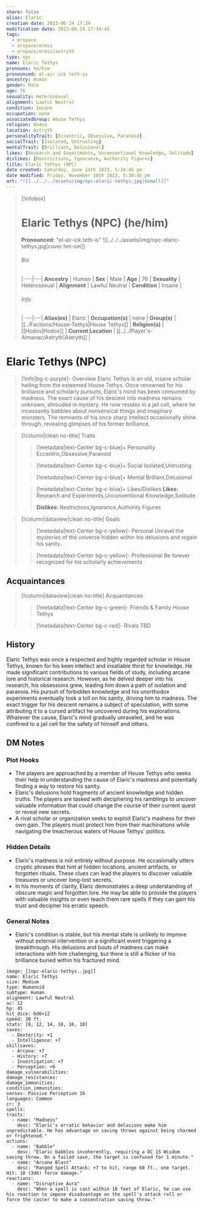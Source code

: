 ```yaml
---
share: false
alias: Elaric
creation date: 2023-06-24 17:34
modification date: 2023-06-24 17:34:45
tags:
  - erspace
  - erspace/ermis
  - erspace/ermis/astryth
type: npc
name: Elāric Tethys
pronouns: he/him
pronounced: el-air-ick teth-is
ancestry: Human
gender: Male
age: 76
sexuality: Heterosexual
alignment: Lawful Neutral
condition: Insane
occupation: none
associatedGroup: House Tethys
religion: Hodos
location: Astryth
personalityTrait: [Eccentric, Obsessive, Paranoid]
socialTrait: [Isolated, Untrusting]
mentalTrait: [Brilliant, Delusional]
likes: [Research and Experiments, Unconventional Knowledge, Solitude]
dislikes: [Restrictions, Ignorance, Authority Figures]
title: Elaric Tethys (NPC)
date created: Saturday, June 24th 2023, 5:34:45 pm
date modified: Friday, November 10th 2023, 5:30:45 pm
art: "![[../../../assets/img/npc-elaric-tethys.jpg|hsmall]]"
---
```


> [!infobox]
> # Elaric Tethys (NPC) (he/him)
> **Pronounced:**  "el-air-ick teth-is"
> ![[../../../assets/img/npc-elaric-tethys.jpg|cover hm-sm]]
> ###### Bio
>  |
> ---|---|
> **Ancestry** | Human |
> **Sex** | Male |
> **Age** | 76 |
> **Sexuality** | Heterosexual |
> **Alignment** | Lawful Neutral |
> **Condition** | Insane |
> ###### Info
>  |
> ---|---|
> **Alias(es)** | Elaric |
> **Occupation(s)** | none |
> **Group(s)** | [[../Factions/House-Tethys|House Tethys]] |
> **Religion(s)** | [[Hodos|Hodos]] |
> **Current Location** | [[../../Player's-Almanac/Astryth|Astryth]] |

# **Elaric Tethys (NPC)**
> [!info|bg-c-purple]- Overview
> Elaric Tethys is an old, insane scholar hailing from the esteemed House Tethys. Once renowned for his brilliance and scholarly pursuits, Elaric's mind has been consumed by madness. The exact cause of his descent into madness remains unknown, shrouded in mystery. He now resides in a jail cell, where he incessantly babbles about nonsensical things and imaginary monsters. The remnants of his once sharp intellect occasionally shine through, revealing glimpses of his former brilliance.

> [!column|clean no-title] Traits
> > [!metadata|text-Center bg-c-blue]+ Personality
> > Eccentric,Obsessive,Paranoid
> 
> > [!metadata|text-Center bg-c-blue]+ Social
> > Isolated,Untrusting
> 
> > [!metadata|text-Center bg-c-blue]+ Mental
> > Brilliant,Delusional
> 
> > [!metadata|text-Center bg-c-blue]+ Likes/Dislikes
> > **Likes:** Research and Experiments,Unconventional Knowledge,Solitude
> > 
> > **Dislikes:** Restrictions,Ignorance,Authority Figures

> [!column|dataview|clean no-title] Goals
> > [!metadata|text-Center bg-c-yellow]- Personal
> > Unravel the mysteries of the universe hidden within his delusions and regain his sanity. 
> 
> > [!metadata|text-Center bg-c-yellow]- Professional
> > Be forever recognized for his scholarly achievements 
>

## Acquaintances
> [!column|dataview|clean no-title] Acquaintances
> > [!metadata|text-Center bg-c-green]- Friends & Family
> > House Tethys
> 
> > [!metadata|text-Center bg-c-red]- Rivals
> > TBD
>

## History

Elaric Tethys was once a respected and highly regarded scholar in House Tethys, known for his keen intellect and insatiable thirst for knowledge. He made significant contributions to various fields of study, including arcane lore and historical research. However, as he delved deeper into his research, his obsessions grew, leading him down a path of isolation and paranoia. His pursuit of forbidden knowledge and his unorthodox experiments eventually took a toll on his sanity, driving him to madness. The exact trigger for his descent remains a subject of speculation, with some attributing it to a cursed artifact he uncovered during his explorations. Whatever the cause, Elaric's mind gradually unraveled, and he was confined to a jail cell for the safety of himself and others.

## DM Notes
### Plot Hooks
- The players are approached by a member of House Tethys who seeks their help in understanding the cause of Elaric's madness and potentially finding a way to restore his sanity. 
- Elaric's delusions hold fragments of ancient knowledge and hidden truths. The players are tasked with deciphering his ramblings to uncover valuable information that could change the course of their current quest or reveal new secrets. 
- A rival scholar or organization seeks to exploit Elaric's madness for their own gain. The players must protect him from their machinations while navigating the treacherous waters of House Tethys' politics.

### Hidden Details
- Elaric's madness is not entirely without purpose. He occasionally utters cryptic phrases that hint at hidden locations, ancient artifacts, or forgotten rituals. These clues can lead the players to discover valuable treasures or uncover long-lost secrets. 
- In his moments of clarity, Elaric demonstrates a deep understanding of obscure magic and forgotten lore. He may be able to provide the players with valuable insights or even teach them rare spells if they can gain his trust and decipher his erratic speech.

### General Notes
- Elaric's condition is stable, but his mental state is unlikely to improve without external intervention or a significant event triggering a breakthrough. His delusions and bouts of madness can make interactions with him challenging, but there is still a flicker of his brilliance buried within his fractured mind. 

```statblock
image: [[npc-elaric-tethys..jpg]]
name: Elaric Tethys
size: Medium
type: Humanoid
subtype: Human
alignment: Lawful Neutral
ac: 12
hp: 45
hit_dice: 6d6+12
speed: 30 ft.
stats: [8, 12, 14, 18, 16, 10]
saves:
  - Dexterity: +1
  - Intelligence: +7
skillsaves:
  - Arcana: +7
  - History: +7
  - Investigation: +7
  - Perception: +6
damage_vulnerabilities: 
damage_resistances: 
damage_immunities: 
condition_immunities: 
senses: Passive Perception 16
languages: Common
cr: 3
spells:
traits:
  - name: "Madness"
    desc: "Elaric's erratic behavior and delusions make him unpredictable. He has advantage on saving throws against being charmed or frightened."
actions:
  - name: "Babble"
    desc: "Elaric babbles incoherently, requiring a DC 15 Wisdom saving throw. On a failed save, the target is confused for 1 minute."
  - name: "Arcane Blast"
    desc: "Ranged Spell Attack: +7 to hit, range 60 ft., one target. Hit: 10 (3d6) force damage."
reactions:
  - name: "Disruptive Aura"
    desc: "When a spell is cast within 10 feet of Elaric, he can use his reaction to impose disadvantage on the spell's attack roll or force the caster to make a concentration saving throw."
```
